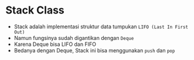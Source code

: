 # Stack Class
 
- Stack adalah implementasi struktur data tumpukan `LIFO (Last In First Out)`
- Namun fungsinya sudah digantikan dengan `Deque`
- Karena Deque bisa LIFO dan FIFO
- Bedanya dengan Deque, Stack ini bisa menggunakan `push` dan `pop`
